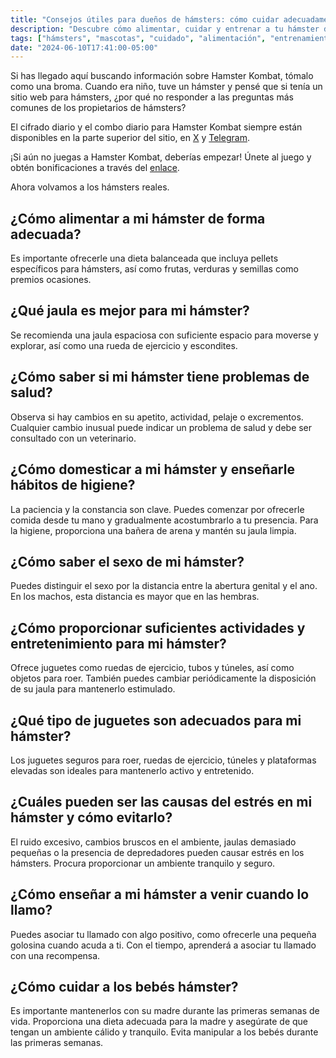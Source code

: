 ```yaml
---
title: "Consejos útiles para dueños de hámsters: cómo cuidar adecuadamente a tu mascota"
description: "Descubre cómo alimentar, cuidar y entrenar a tu hámster de forma adecuada, así como proporcionarle suficientes actividades y entretenimiento."
tags: ["hámsters", "mascotas", "cuidado", "alimentación", "entrenamiento", "actividades", "juegos", "hámsters reales"]
date: "2024-06-10T17:41:00-05:00"
---
```


Si has llegado aquí buscando información sobre Hamster Kombat, tómalo como una broma. Cuando era niño, tuve un hámster y pensé que si tenía un sitio web para hámsters, ¿por qué no responder a las preguntas más comunes de los propietarios de hámsters?

El cifrado diario y el combo diario para Hamster Kombat siempre están disponibles en la parte superior del sitio, en [X](https://x.com/hamster2top) y [Telegram](https://t.me/hamster2top).

¡Si aún no juegas a Hamster Kombat, deberías empezar! Únete al juego y obtén bonificaciones a través del [enlace](https://t.me/hamster_kombat_Bot/start?startapp=kentId280615376).

Ahora volvamos a los hámsters reales.

## ¿Cómo alimentar a mi hámster de forma adecuada?
Es importante ofrecerle una dieta balanceada que incluya pellets específicos para hámsters, así como frutas, verduras y semillas como premios ocasiones.

## ¿Qué jaula es mejor para mi hámster?
Se recomienda una jaula espaciosa con suficiente espacio para moverse y explorar, así como una rueda de ejercicio y escondites.

## ¿Cómo saber si mi hámster tiene problemas de salud?
Observa si hay cambios en su apetito, actividad, pelaje o excrementos. Cualquier cambio inusual puede indicar un problema de salud y debe ser consultado con un veterinario.

## ¿Cómo domesticar a mi hámster y enseñarle hábitos de higiene?
La paciencia y la constancia son clave. Puedes comenzar por ofrecerle comida desde tu mano y gradualmente acostumbrarlo a tu presencia. Para la higiene, proporciona una bañera de arena y mantén su jaula limpia.

## ¿Cómo saber el sexo de mi hámster?
Puedes distinguir el sexo por la distancia entre la abertura genital y el ano. En los machos, esta distancia es mayor que en las hembras.

## ¿Cómo proporcionar suficientes actividades y entretenimiento para mi hámster?
Ofrece juguetes como ruedas de ejercicio, tubos y túneles, así como objetos para roer. También puedes cambiar periódicamente la disposición de su jaula para mantenerlo estimulado.

## ¿Qué tipo de juguetes son adecuados para mi hámster?
Los juguetes seguros para roer, ruedas de ejercicio, túneles y plataformas elevadas son ideales para mantenerlo activo y entretenido.

## ¿Cuáles pueden ser las causas del estrés en mi hámster y cómo evitarlo?
El ruido excesivo, cambios bruscos en el ambiente, jaulas demasiado pequeñas o la presencia de depredadores pueden causar estrés en los hámsters. Procura proporcionar un ambiente tranquilo y seguro.

## ¿Cómo enseñar a mi hámster a venir cuando lo llamo?
Puedes asociar tu llamado con algo positivo, como ofrecerle una pequeña golosina cuando acuda a ti. Con el tiempo, aprenderá a asociar tu llamado con una recompensa.

## ¿Cómo cuidar a los bebés hámster?
Es importante mantenerlos con su madre durante las primeras semanas de vida. Proporciona una dieta adecuada para la madre y asegúrate de que tengan un ambiente cálido y tranquilo. Evita manipular a los bebés durante las primeras semanas.
